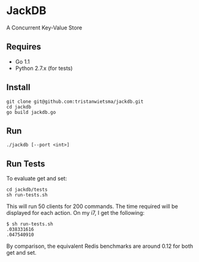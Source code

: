 JackDB
======

A Concurrent Key-Value Store

Requires
--------

* Go 1.1
* Python 2.7.x (for tests)

Install
-------

    git clone git@github.com:tristanwietsma/jackdb.git
    cd jackdb
    go build jackdb.go

Run
---

    ./jackdb [--port <int>]

Run Tests
---------

To evaluate get and set:

    cd jackdb/tests
    sh run-tests.sh

This will run 50 clients for 200 commands. The time required will be displayed for each action. On my i7, I get the following:

    $ sh run-tests.sh 
    .038331616
    .047540910

By comparison, the equivalent Redis benchmarks are around 0.12 for both get and set.    
